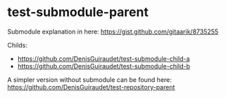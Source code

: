 # test-submodule-parent

Submodule explanation in here: https://gist.github.com/gitaarik/8735255

Childs:
- https://github.com/DenisGuiraudet/test-submodule-child-a
- https://github.com/DenisGuiraudet/test-submodule-child-b

A simpler version without submodule can be found here: https://github.com/DenisGuiraudet/test-repository-parent
